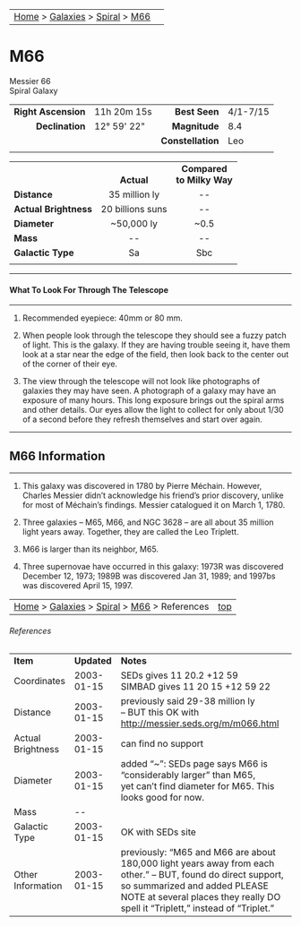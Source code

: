 <script src="/js/whatsup.js"></script>
<script type="text/javascript">
	var objectName ="M66"
	var objectDesc ="Spiral Galaxy<br/>in the Constellation<br/>Leo"
	var objectImage="m66.jpg"
</script>

|    |    |
|:---|---:|
|[Home](/notes/#object-notes) > [Galaxies](/notes/#galaxies) > [Spiral](../!spiral-galaxy-info) > [M66](#m66)| <div id=whatsup></div> |

# M66
Messier 66<br/>
Spiral Galaxy

|   |   |   |   |
|--:|:--|--:|:--|
|**Right Ascension**|11h 20m 15s|**Best Seen**|4/1-7/15|
|**Declination**|12&deg; 59' 22"	|**Magnitude**|8.4|
|   |   |**Constellation**|Leo|
|   |   |   |   |

|  |  |  |
|---|:--:|:--:|
|  |<br/>**Actual**|**Compared<br/>to Milky Way**|
|**Distance**|35 million ly|--|
|**Actual Brightness**|20 billions suns|--|
|**Diameter**|~50,000 ly|~0.5|
|**Mass**|--|--|
|**Galactic Type**|Sa|Sbc|
|  |  |  |

---
#### What To Look For Through The Telescope
---

1.	Recommended eyepiece: 40mm or 80 mm.

2.	When people look through the telescope they should see a fuzzy patch of light.  This is the galaxy.  If they are having trouble seeing it, have them look at a star near the edge of the field, then look back to the center out of the corner of their eye.
   
3.	The view through the telescope will not look like photographs of galaxies they may have seen.  A photograph of a galaxy may have an exposure of many hours.  This long exposure brings out the spiral arms and other details.  Our eyes allow the light to collect for only about 1/30 of a second before they refresh themselves and start over again.

---
## M66 Information
---

1.	This galaxy was discovered in 1780 by Pierre Méchain.  However, Charles Messier  didn’t acknowledge his friend’s prior discovery, unlike for most of Méchain’s findings.  Messier catalogued it on March 1, 1780.

2.	Three galaxies – M65, M66, and NGC 3628 – are all about 35 million light years away.  Together, they are called the Leo Triplett.

3.	M66 is larger than its neighbor, M65.

4.	Three supernovae have occurred in this galaxy: 1973R was discovered December 12, 1973; 1989B was discovered Jan 31, 1989; and 1997bs was discovered April 15, 1997.

|    |    |
|:---|---:|
|[Home](/notes/#object-notes) > [Galaxies](/notes/#galaxies) > [Spiral](../!spiral-galaxy-info) > [M66](#m66) > References|[top](#m66)|

###### References
|   |   |   |
|---|---|---|
|**Item**|**Updated**|**Notes**|
|Coordinates|2003-01-15|SEDs gives 11 20.2 +12 59<br/>SIMBAD gives 11 20 15 +12 59 22|
|Distance|2003-01-15|previously said 29-38 million ly<br/>– BUT this OK with<br/> <http://messier.seds.org/m/m066.html>|
|Actual Brightness|2003-01-15|can find no support|
|Diameter|2003-01-15|added “~”: SEDs page says M66 is “considerably larger” than M65,<br/>yet can’t find diameter for M65.  This looks good for now.|
|Mass|--|  |
|Galactic Type|2003-01-15|OK with SEDs site|
|Other Information|2003-01-15|previously: “M65 and M66 are about 180,000 light years away from each other.” – BUT, found do direct support, so summarized and added PLEASE NOTE at several places they really DO spell it “Triplett,” instead of “Triplet.”|

